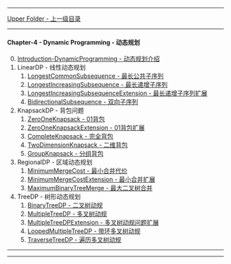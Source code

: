 <script type="text/javascript" async src="//cdn.bootcss.com/mathjax/2.7.0/MathJax.js?config=TeX-AMS-MML_HTMLorMML"></script>
<script type="text/javascript" async src="https://cdnjs.cloudflare.com/ajax/libs/mathjax/2.7.1/MathJax.js?config=TeX-MML-AM_CHTML"></script>


--------
[Upper Folder - 上一级目录](../)


--------
#### Chapter-4 - Dynamic Programming - 动态规划

0. [Introduction-DynamicProgramming - 动态规划介绍](Introduction-DynamicProgramming/)
1. LinearDP - 线性动态规划
    1. [LongestCommonSubsequence - 最长公共子序列](LinearDP/LongestCommonSubsequence/)
    2. [LongestIncreasingSubsequence - 最长递增子序列](LinearDP/LongestIncreasingSubsequence/)
    3. [LongestIncreasingSubsequenceExtension - 最长递增子序列扩展](LinearDP/LongestIncreasingSubsequenceExtension/)
    4. [BidirectionalSubsequence - 双向子序列](LinearDP/BidirectionalSubsequence/)
2. KnapsackDP - 背包问题
    1. [ZeroOneKnapsack - 01背包](KnapsackDP/ZeroOneKnapsack/)
    2. [ZeroOneKnapsackExtension - 01背包扩展](KnapsackDP/ZeroOneKnapsackExtension/)
    3. [CompleteKnapsack - 完全背包](KnapsackDP/CompleteKnapsack/)
    4. [TwoDimensionKnapsack - 二维背包](KnapsackDP/TwoDimensionKnapsack/)
    5. [GroupKnapsack - 分组背包](KnapsackDP/GroupKnapsack/)
3. RegionalDP - 区域动态规划
    1. [MinimumMergeCost - 最小合并代价](RegionalDP/MinimumMergeCost/)
    2. [MinimumMergeCostExtension - 最小合并扩展](RegionalDP/MinimumMergeCostExtension/)
    3. [MaximumBinaryTreeMerge - 最大二叉树合并](RegionalDP/MaximumBinaryTreeMerge/)
4. TreeDP - 树形动态规划
    1. [BinaryTreeDP - 二叉树动规](TreeDP/BinaryTreeDP/)
    2. [MultipleTreeDP - 多叉树动规](TreeDP/MultipleTreeDP/)
    3. [MultipleTreeDPExtension - 多叉树动规问题扩展](TreeDP/MultipleTreeDPExtension/)
    4. [LoopedMultipleTreeDP - 带环多叉树动规](TreeDP/LoopedMultipleTreeDP/)
    5. [TraverseTreeDP - 遍历多叉树动规](TreeDP/TraverseTreeDP/)


--------
--------
